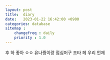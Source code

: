 ```yaml
---
layout: post
title:  diary
date:   2023-01-22 16:42:00 +0900
categories: database
sitemap :
    changefreq : daily
    priority : 1.0
---
```

후 하 좋아 ㅇㅇ 유나찡이랑 점심머구 조타 헤 우리 언제